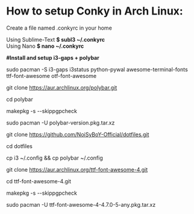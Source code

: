 # How to setup Conky in Arch Linux:

Create a file named .conkyrc in your home


Using Sublime-Text <b>$ subl3 ~/.conkyrc</b>
<br>
Using Nano <b>$ nano ~/.conkyrc</b>


<b>#Install and setup i3-gaps + polybar</b>

sudo pacman -S i3-gaps i3status python-pywal awesome-terminal-fonts ttf-font-awesome otf-font-awesome

git clone https://aur.archlinux.org/polybar.git

cd polybar

makepkg -s --skippgpcheck

sudo pacman -U polybar-version.pkg.tar.xz

git clone https://github.com/NoiSyBoY-Official/dotfiles.git

cd dotfiles

cp i3 ~/.config && cp polybar ~/.config

git clone https://aur.archlinux.org/ttf-font-awesome-4.git

cd ttf-font-awesome-4.git

makepkg -s --skippgpcheck

sudo pacman -U ttf-font-awesome-4-4.7.0-5-any.pkg.tar.xz
